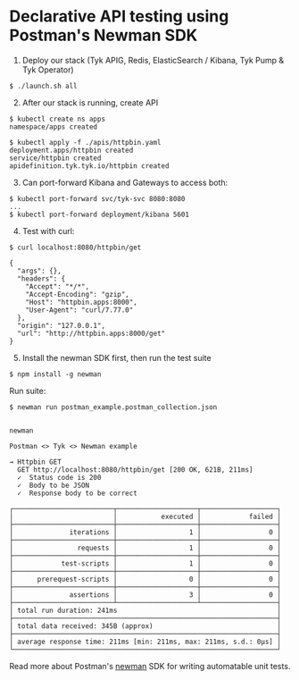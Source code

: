 # Declarative API testing using Postman's Newman SDK

1. Deploy our stack (Tyk APIG, Redis, ElasticSearch / Kibana, Tyk Pump & Tyk Operator)
```
$ ./launch.sh all
```

2.  After our stack is running, create API
```
$ kubectl create ns apps
namespace/apps created

$ kubectl apply -f ./apis/httpbin.yaml
deployment.apps/httpbin created
service/httpbin created
apidefinition.tyk.tyk.io/httpbin created
```

3. Can port-forward Kibana and Gateways to access both:

```
$ kubectl port-forward svc/tyk-svc 8080:8080
...
$ kubectl port-forward deployment/kibana 5601
```

4. Test with curl:
```
$ curl localhost:8080/httpbin/get

{
  "args": {},
  "headers": {
    "Accept": "*/*",
    "Accept-Encoding": "gzip",
    "Host": "httpbin.apps:8000",
    "User-Agent": "curl/7.77.0"
  },
  "origin": "127.0.0.1",
  "url": "http://httpbin.apps:8000/get"
}
```

5. Install the newman SDK first, then run the test suite

```
$ npm install -g newman   
```

Run suite:
```
$ newman run postman_example.postman_collection.json 


newman

Postman <> Tyk <> Newman example

→ Httpbin GET
  GET http://localhost:8080/httpbin/get [200 OK, 621B, 211ms]
  ✓  Status code is 200
  ✓  Body to be JSON
  ✓  Response body to be correct

┌─────────────────────────┬────────────────────┬───────────────────┐
│                         │           executed │            failed │
├─────────────────────────┼────────────────────┼───────────────────┤
│              iterations │                  1 │                 0 │
├─────────────────────────┼────────────────────┼───────────────────┤
│                requests │                  1 │                 0 │
├─────────────────────────┼────────────────────┼───────────────────┤
│            test-scripts │                  1 │                 0 │
├─────────────────────────┼────────────────────┼───────────────────┤
│      prerequest-scripts │                  0 │                 0 │
├─────────────────────────┼────────────────────┼───────────────────┤
│              assertions │                  3 │                 0 │
├─────────────────────────┴────────────────────┴───────────────────┤
│ total run duration: 241ms                                        │
├──────────────────────────────────────────────────────────────────┤
│ total data received: 345B (approx)                               │
├──────────────────────────────────────────────────────────────────┤
│ average response time: 211ms [min: 211ms, max: 211ms, s.d.: 0µs] │
└──────────────────────────────────────────────────────────────────┘
```

Read more about Postman's [newman][0] SDK for writing automatable unit tests.

[0]: https://learning.postman.com/docs/writing-scripts/test-scripts/
